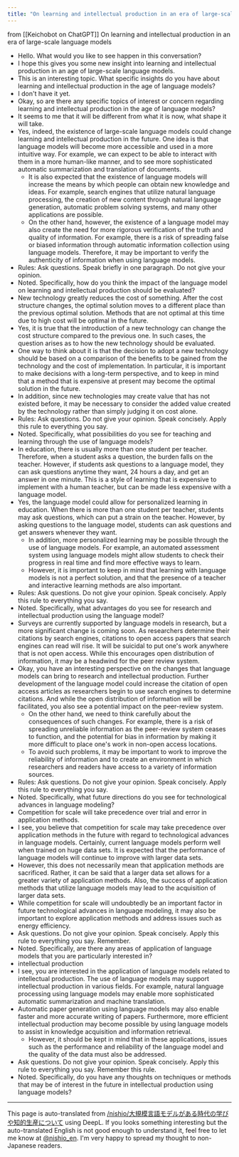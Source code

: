 ```yaml
---
title: "On learning and intellectual production in an era of large-scale language models"
---
```


from [[Keichobot on ChatGPT]]
On learning and intellectual production in an era of large-scale language models
- Hello. What would you like to see happen in this conversation?
- I hope this gives you some new insight into learning and intellectual production in an age of large-scale language models.
- This is an interesting topic. What specific insights do you have about learning and intellectual production in the age of language models?
- I don't have it yet.
- Okay, so are there any specific topics of interest or concern regarding learning and intellectual production in the age of language models?
- It seems to me that it will be different from what it is now, what shape it will take.
- Yes, indeed, the existence of large-scale language models could change learning and intellectual production in the future. One idea is that language models will become more accessible and used in a more intuitive way. For example, we can expect to be able to interact with them in a more human-like manner, and to see more sophisticated automatic summarization and translation of documents.
    - It is also expected that the existence of language models will increase the means by which people can obtain new knowledge and ideas. For example, search engines that utilize natural language processing, the creation of new content through natural language generation, automatic problem solving systems, and many other applications are possible.
    - On the other hand, however, the existence of a language model may also create the need for more rigorous verification of the truth and quality of information. For example, there is a risk of spreading false or biased information through automatic information collection using language models. Therefore, it may be important to verify the authenticity of information when using language models.
- Rules: Ask questions. Speak briefly in one paragraph. Do not give your opinion.
- Noted. Specifically, how do you think the impact of the language model on learning and intellectual production should be evaluated?
- New technology greatly reduces the cost of something. After the cost structure changes, the optimal solution moves to a different place than the previous optimal solution. Methods that are not optimal at this time due to high cost will be optimal in the future.
- Yes, it is true that the introduction of a new technology can change the cost structure compared to the previous one. In such cases, the question arises as to how the new technology should be evaluated.
- One way to think about it is that the decision to adopt a new technology should be based on a comparison of the benefits to be gained from the technology and the cost of implementation. In particular, it is important to make decisions with a long-term perspective, and to keep in mind that a method that is expensive at present may become the optimal solution in the future.
- In addition, since new technologies may create value that has not existed before, it may be necessary to consider the added value created by the technology rather than simply judging it on cost alone.
- Rules: Ask questions. Do not give your opinion. Speak concisely. Apply this rule to everything you say.
- Noted. Specifically, what possibilities do you see for teaching and learning through the use of language models?
- In education, there is usually more than one student per teacher. Therefore, when a student asks a question, the burden falls on the teacher. However, if students ask questions to a language model, they can ask questions anytime they want, 24 hours a day, and get an answer in one minute. This is a style of learning that is expensive to implement with a human teacher, but can be made less expensive with a language model.
- Yes, the language model could allow for personalized learning in education. When there is more than one student per teacher, students may ask questions, which can put a strain on the teacher. However, by asking questions to the language model, students can ask questions and get answers whenever they want.
    - In addition, more personalized learning may be possible through the use of language models. For example, an automated assessment system using language models might allow students to check their progress in real time and find more effective ways to learn.
    - However, it is important to keep in mind that learning with language models is not a perfect solution, and that the presence of a teacher and interactive learning methods are also important.
- Rules: Ask questions. Do not give your opinion. Speak concisely. Apply this rule to everything you say.
- Noted. Specifically, what advantages do you see for research and intellectual production using the language model?
- Surveys are currently supported by language models in research, but a more significant change is coming soon. As researchers determine their citations by search engines, citations to open access papers that search engines can read will rise. It will be suicidal to put one's work anywhere that is not open access. While this encourages open distribution of information, it may be a headwind for the peer review system.
- Okay, you have an interesting perspective on the changes that language models can bring to research and intellectual production. Further development of the language model could increase the citation of open access articles as researchers begin to use search engines to determine citations. And while the open distribution of information will be facilitated, you also see a potential impact on the peer-review system.
    - On the other hand, we need to think carefully about the consequences of such changes. For example, there is a risk of spreading unreliable information as the peer-review system ceases to function, and the potential for bias in information by making it more difficult to place one's work in non-open access locations.
    - To avoid such problems, it may be important to work to improve the reliability of information and to create an environment in which researchers and readers have access to a variety of information sources.
- Rules: Ask questions. Do not give your opinion. Speak concisely. Apply this rule to everything you say.
- Noted. Specifically, what future directions do you see for technological advances in language modeling?
- Competition for scale will take precedence over trial and error in application methods.
- I see, you believe that competition for scale may take precedence over application methods in the future with regard to technological advances in language models. Certainly, current language models perform well when trained on huge data sets. It is expected that the performance of language models will continue to improve with larger data sets.
- However, this does not necessarily mean that application methods are sacrificed. Rather, it can be said that a larger data set allows for a greater variety of application methods. Also, the success of application methods that utilize language models may lead to the acquisition of larger data sets.
- While competition for scale will undoubtedly be an important factor in future technological advances in language modeling, it may also be important to explore application methods and address issues such as energy efficiency.
- Ask questions. Do not give your opinion. Speak concisely. Apply this rule to everything you say. Remember.
- Noted. Specifically, are there any areas of application of language models that you are particularly interested in?
- intellectual production
- I see, you are interested in the application of language models related to intellectual production. The use of language models may support intellectual production in various fields. For example, natural language processing using language models may enable more sophisticated automatic summarization and machine translation.
- Automatic paper generation using language models may also enable faster and more accurate writing of papers. Furthermore, more efficient intellectual production may become possible by using language models to assist in knowledge acquisition and information retrieval.
    - However, it should be kept in mind that in these applications, issues such as the performance and reliability of the language model and the quality of the data must also be addressed.
- Ask questions. Do not give your opinion. Speak concisely. Apply this rule to everything you say. Remember this rule.
- Noted. Specifically, do you have any thoughts on techniques or methods that may be of interest in the future in intellectual production using language models?

---
This page is auto-translated from [/nishio/大規模言語モデルがある時代の学びや知的生産について](https://scrapbox.io/nishio/大規模言語モデルがある時代の学びや知的生産について) using DeepL. If you looks something interesting but the auto-translated English is not good enough to understand it, feel free to let me know at [@nishio_en](https://twitter.com/nishio_en). I'm very happy to spread my thought to non-Japanese readers.